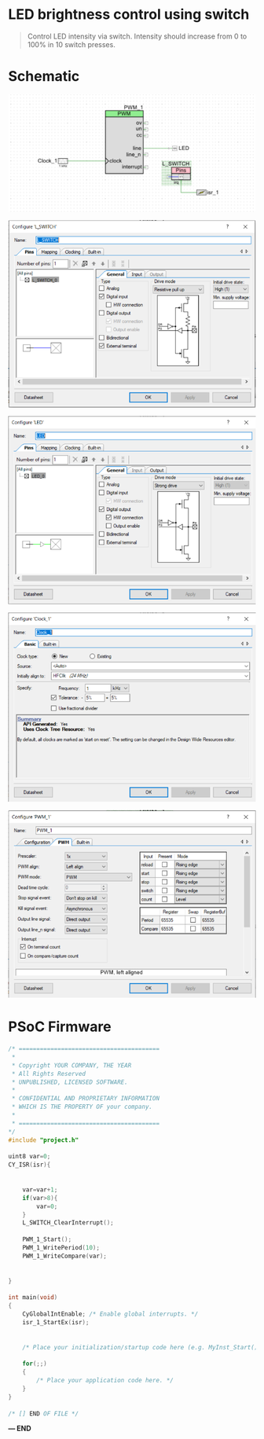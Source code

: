# LED brightness control using switch

> Control LED intensity via switch. Intensity should increase from 0 to 100% in 10 switch presses.
> 

# Schematic

                                                                                                                         

![Untitled](LED%20brightness%20control%20using%20switch%20fffd051c359e81f2aac3e934256c9907/Untitled.png)

![Untitled](LED%20brightness%20control%20using%20switch%20fffd051c359e81f2aac3e934256c9907/Untitled%201.png)

![Untitled](LED%20brightness%20control%20using%20switch%20fffd051c359e81f2aac3e934256c9907/Untitled%202.png)

![Untitled](LED%20brightness%20control%20using%20switch%20fffd051c359e81f2aac3e934256c9907/Untitled%203.png)

![Untitled](LED%20brightness%20control%20using%20switch%20fffd051c359e81f2aac3e934256c9907/Untitled%204.png)

# PSoC Firmware

```c
/* ========================================
 *
 * Copyright YOUR COMPANY, THE YEAR
 * All Rights Reserved
 * UNPUBLISHED, LICENSED SOFTWARE.
 *
 * CONFIDENTIAL AND PROPRIETARY INFORMATION
 * WHICH IS THE PROPERTY OF your company.
 *
 * ========================================
*/
#include "project.h"

uint8 var=0;
CY_ISR(isr){
    
    
    var=var+1;
    if(var>8){
        var=0;
    }
    L_SWITCH_ClearInterrupt();
    
    PWM_1_Start();
    PWM_1_WritePeriod(10);
    PWM_1_WriteCompare(var);
   

}

int main(void)
{
    CyGlobalIntEnable; /* Enable global interrupts. */
    isr_1_StartEx(isr);
    
    
    /* Place your initialization/startup code here (e.g. MyInst_Start()) */

    for(;;)
    {
        /* Place your application code here. */
    }
}

/* [] END OF FILE */
```

**— END**